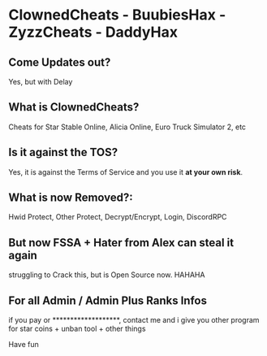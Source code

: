 # ClownedCheats - BuubiesHax - ZyzzCheats - DaddyHax
## Come Updates out?
Yes, but with Delay

## What is ClownedCheats?
Cheats for Star Stable Online, Alicia Online, Euro Truck Simulator 2, etc

## Is it against the TOS?
Yes, it is against the Terms of Service and you use it **at your own risk**.

## What is now Removed?:
Hwid Protect, Other Protect, Decrypt/Encrypt, Login, DiscordRPC 

## But now FSSA + Hater from Alex can steal it again
struggling to Crack this, but is Open Source now. HAHAHA

## For all Admin / Admin Plus Ranks Infos
if you pay or *******************, contact me and i give you other program for star coins + unban tool + other things

Have fun
